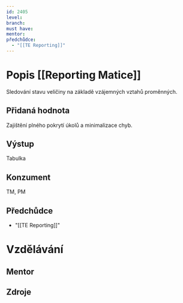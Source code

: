 ```yaml
---
id: 2405
level: 
branch: 
must have: 
mentor: 
předchůdce: 
  - "[[TE Reporting]]"
---
```



# Popis [[Reporting Matice]]
Sledování stavu veličiny na základě vzájemných vztahů proměnných.

## Přidaná hodnota
Zajištění plného pokrytí úkolů a minimalizace chyb.

## Výstup
Tabulka

## Konzument
TM, PM

## Předchůdce

  - "[[TE Reporting]]"

# Vzdělávání


## Mentor


## Zdroje